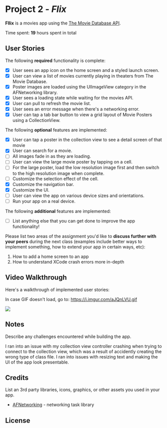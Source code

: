 # Project 2 - *Flix*

**Fllix** is a movies app using the [The Movie Database API](http://docs.themoviedb.apiary.io/#).

Time spent: **19** hours spent in total

## User Stories

The following **required** functionality is complete:

- [x] User sees an app icon on the home screen and a styled launch screen.
- [x] User can view a list of movies currently playing in theaters from The Movie Database.
- [x] Poster images are loaded using the UIImageView category in the AFNetworking library.
- [x] User sees a loading state while waiting for the movies API.
- [x] User can pull to refresh the movie list.
- [x] User sees an error message when there's a networking error.
- [x] User can tap a tab bar button to view a grid layout of Movie Posters using a CollectionView.

The following **optional** features are implemented:

- [X] User can tap a poster in the collection view to see a detail screen of that movie
- [X] User can search for a movie.
- [ ] All images fade in as they are loading.
- [ ] User can view the large movie poster by tapping on a cell.
- [ ] For the large poster, load the low resolution image first and then switch to the high resolution image when complete.
- [ ] Customize the selection effect of the cell.
- [X] Customize the navigation bar.
- [X] Customize the UI.
- [ ] User can view the app on various device sizes and orientations.
- [ ] Run your app on a real device.

The following **additional** features are implemented:

- [ ] List anything else that you can get done to improve the app functionality!

Please list two areas of the assignment you'd like to **discuss further with your peers** during the next class (examples include better ways to implement something, how to extend your app in certain ways, etc):

1. How to add a home screen to an app
2. How to understand XCode crash errors more in-depth

## Video Walkthrough

Here's a walkthrough of implemented user stories:

In case GIF doesn't load, go to: https://i.imgur.com/aJQnLVU.gif

![](https://i.imgur.com/aJQnLVU.gif)

## Notes

Describe any challenges encountered while building the app.

I ran into an issue with my collection view controller crashing when trying to connect to the collection view, which was a result of accidently creating the wrong type of class file. I ran into issues with resizing text and making the UI of the app look presentable.

## Credits

List an 3rd party libraries, icons, graphics, or other assets you used in your app.

- [AFNetworking](https://github.com/AFNetworking/AFNetworking) - networking task library

## License
